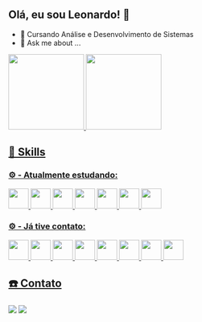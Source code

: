 ## Olá, eu sou Leonardo! 👋
- 🔭 Cursando Análise e Desenvolvimento de Sistemas
- 🔎 Ask me about ...


<div>
  <a href="https://github.com/leoneto00710">
    <img height="150em" src="https://github-readme-stats.vercel.app/api?username=leoneto00710&show_icons=true&theme=github_dark_dimmed&include_all_commits=true&count_private=true"/>
    <img height="150em" src="https://github-readme-stats.vercel.app/api/top-langs/?username=leoneto00710&layout=compact&langs_count=16&theme=github_dark_dimmed"/>
</div>

## 🥷 Skills

### ⚙️ - Atualmente estudando:
<div>
  <img src="https://cdn.jsdelivr.net/gh/devicons/devicon@latest/icons/react/react-original.svg" width=40/>
  <img src="https://cdn.jsdelivr.net/gh/devicons/devicon@latest/icons/javascript/javascript-original.svg" width=40 />
  <img src="https://cdn.jsdelivr.net/gh/devicons/devicon@latest/icons/typescript/typescript-original.svg" width=40 />
  <img src="https://cdn.jsdelivr.net/gh/devicons/devicon@latest/icons/tailwindcss/tailwindcss-original.svg" width=40 />
  <img src="https://cdn.jsdelivr.net/gh/devicons/devicon@latest/icons/nodejs/nodejs-original-wordmark.svg" width=40 />
  <img src="https://cdn.jsdelivr.net/gh/devicons/devicon@latest/icons/mongodb/mongodb-original.svg" width=40 />
  <img src="https://cdn.jsdelivr.net/gh/devicons/devicon@latest/icons/postgresql/postgresql-original.svg" width=40 />
</div>

### ⚙️ - Já tive contato:
<div>
  <img src="https://cdn.jsdelivr.net/gh/devicons/devicon@latest/icons/cplusplus/cplusplus-original.svg" width=40 />
  <img src="https://cdn.jsdelivr.net/gh/devicons/devicon@latest/icons/mysql/mysql-original-wordmark.svg" width=40 />
  <img src="https://cdn.jsdelivr.net/gh/devicons/devicon@latest/icons/java/java-original.svg" width=40 />
  <img src="https://cdn.jsdelivr.net/gh/devicons/devicon@latest/icons/python/python-original.svg" width=40 />
  <img src="https://cdn.jsdelivr.net/gh/devicons/devicon@latest/icons/cassandra/cassandra-original.svg" width=40 />
  <img src="https://cdn.jsdelivr.net/gh/devicons/devicon@latest/icons/androidstudio/androidstudio-original.svg" width=40 />
  <img src="https://cdn.jsdelivr.net/gh/devicons/devicon@latest/icons/html5/html5-original.svg" width=40 />
  <img src="https://cdn.jsdelivr.net/gh/devicons/devicon@latest/icons/css3/css3-original.svg" width=40 />
</div>

## ☎️ Contato

###
<div>
  <a href="https://www.linkedin.com/in/joseleonardo00710/"><img src="https://img.shields.io/badge/linkedin-%230077B5.svg?style=for-the-badge&logo=linkedin&logoColor=white"/></a>
  <a href="https://api.whatsapp.com/send?phone=5581984278386"><img src="https://img.shields.io/badge/WhatsApp-25D366?style=for-the-badge&logo=whatsapp&logoColor=white"></a>
</div>


<!--
**leoneto00710/leoneto00710** is a ✨ _special_ ✨ repository because its `README.md` (this file) appears on your GitHub profile.

Here are some ideas to get you started:

- 🔭 I’m currently working on ...
- 🌱 I’m currently learning ...
- 👯 I’m looking to collaborate on ...
- 🤔 I’m looking for help with ...
- 💬 Ask me about ...
- 📫 How to reach me: ...
- 😄 Pronouns: ...
- ⚡ Fun fact: ...
-->

